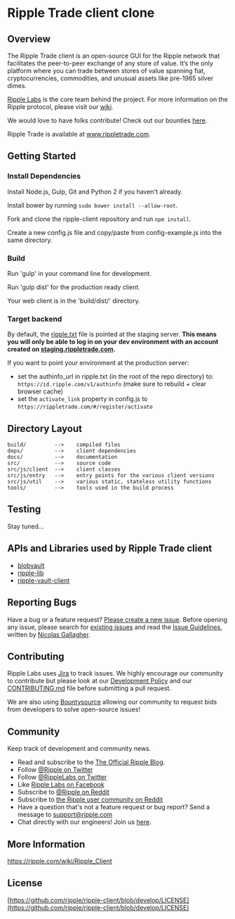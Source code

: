 # Ripple Trade client clone

## Overview
The Ripple Trade client is an open-source GUI for the Ripple network that facilitates the peer-to-peer exchange of any store of value. It’s the only platform where you can trade between stores of value spanning fiat, cryptocurrencies, commodities, and unusual assets like pre-1965 silver dimes.

[Ripple Labs](https://ripplelabs.com) is the core team behind the project. For more information on the Ripple protocol, please visit our [wiki](https://ripple.com/wiki/).

We would love to have folks contribute! Check out our bounties [here](https://www.bountysource.com/teams/ripple/bounties).

Ripple Trade is available at www.rippletrade.com.


## Getting Started

### Install Dependencies

Install Node.js, Gulp, Git and Python 2 if you haven't already.

Install bower by running `sudo bower install --allow-root`.

Fork and clone the ripple-client repository and run `npm install`.

Create a new config.js file and copy/paste from config-example.js into the same directory.

### Build

Run 'gulp' in your command line for development.

Run 'gulp dist' for the production ready client.

Your web client is in the 'build/dist/' directory.

### Target backend

By default, the [ripple.txt](https://wiki.ripple.com/Ripple.txt) file is pointed at the staging server.
__This means you will only be able to log in on your dev environment with an account created on [staging.rippletrade.com](https://staging.rippletrade.com).__

If you want to point your environment at the production server:
- set the authinfo_url in ripple.txt (in the root of the repo directory) to: `https://id.ripple.com/v1/authinfo` (make sure to rebuild + clear browser cache)
- set the `activate_link` property in config.js to `https://rippletrade.com/#/register/activate`

## Directory Layout

	build/         -->    compiled files
	deps/          -->    client dependencies
	docs/          -->    documentation
	src/           -->    source code
	src/js/client  -->    client classes
	src/js/entry   -->    entry points for the various client versions
	src/js/util    -->    various static, stateless utility functions
	tools/         -->    tools used in the build process


## Testing

Stay tuned...


## APIs and Libraries used by Ripple Trade client

- [blobvault](https://github.com/ripple/ripple-blobvault)
- [ripple-lib](https://github.com/ripple/ripple-lib)
- [ripple-vault-client](https://github.com/ripple/ripple-vault-client)


## Reporting Bugs

Have a bug or a feature request? [Please create a new issue](https://ripplelabs.atlassian.net/browse/RT). Before opening any issue, please search for [existing issues](https://ripplelabs.atlassian.net/issues/?jql=project%20%3D%20RT) and read the [Issue Guidelines](https://github.com/ripple/ripple-client/blob/develop/CONTRIBUTING.md), written by [Nicolas Gallagher](https://github.com/necolas/).


## Contributing

Ripple Labs uses [Jira](https://ripplelabs.atlassian.net) to track issues. We highly encourage our community to contribute but please look at our [Development Policy](https://github.com/ripple/ripple-client/wiki/Development-Process-Policy) and our [CONTRIBUTING.md](https://github.com/ripple/ripple-client/blob/develop/CONTRIBUTING.md) file before submitting a pull request.

We are also using [Bountysource](https://www.bountysource.com/teams/ripple/bounties) allowing our community to request bids from developers to solve open-source issues!


## Community

Keep track of development and community news.

- Read and subscribe to the [The Official Ripple Blog](https://ripple.com/blog/).
- Follow [@Ripple on Twitter](https://twitter.com/ripple)
- Follow [@RippleLabs on Twitter](https://twitter.com/ripplelabs)
- Like [Ripple Labs on Facebook](https://facebook.com/ripplelabs)
- Subscribe to [@Ripple on Reddit](http://www.reddit.com/r/Ripple)
- Subscribe to [the Ripple user community on Reddit](http://www.reddit.com/r/Ripplers)
- Have a question that's not a feature request or bug report? Send a message to [support@ripple.com](mailto:support@ripple.com)
- Chat directly with our engineers! Join us [here](https://gitter.im/ripple/developers).


## More Information

https://ripple.com/wiki/Ripple_Client


## License

[https://github.com/ripple/ripple-client/blob/develop/LICENSE](https://github.com/ripple/ripple-client/blob/develop/LICENSE)
